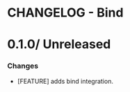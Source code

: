 # CHANGELOG - Bind

0.1.0/ Unreleased
==================

### Changes

* [FEATURE] adds bind integration.

